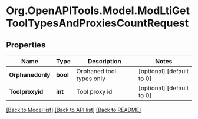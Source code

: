 # Org.OpenAPITools.Model.ModLtiGetToolTypesAndProxiesCountRequest

## Properties

Name | Type | Description | Notes
------------ | ------------- | ------------- | -------------
**Orphanedonly** | **bool** | Orphaned tool types only | [optional] [default to 0]
**Toolproxyid** | **int** | Tool proxy id | [optional] [default to 0]

[[Back to Model list]](../README.md#documentation-for-models) [[Back to API list]](../README.md#documentation-for-api-endpoints) [[Back to README]](../README.md)

